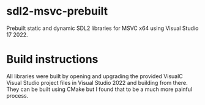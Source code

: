 # sdl2-msvc-prebuilt
Prebuilt static and dynamic SDL2 libraries for MSVC x64 using Visual Studio 17 2022.

# Build instructions
All libraries were built by opening and upgrading the provided VisualC Visual Studio project files in Visual Studio 2022 and building from there. They can be built using CMake but I found that to be a much more painful process.
	